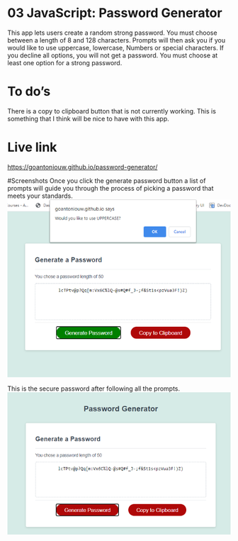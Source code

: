 # 03 JavaScript: Password Generator

This app lets users create a random strong password. You must choose between a length of 8 and 128 characters. Prompts will then ask you if you would like to use uppercase, lowercase,
Numbers or special characters. If you decline all options, you will not get a password. You must choose at least one option for a strong password.

# To do’s
There is a copy to clipboard button that is not currently working. This is something that I think will be nice to have with this app.

# Live link
https://goantoniouw.github.io/password-generator/

#Screenshots
Once you click the generate password button a list of prompts will guide you through the process of picking a password that meets your standards. 
![Screenshot of the password generator prompt](images/screenshot2.png)

This is the secure password after following all the prompts.  
![Screenshot of the password generator](images/screenshot1.png)

